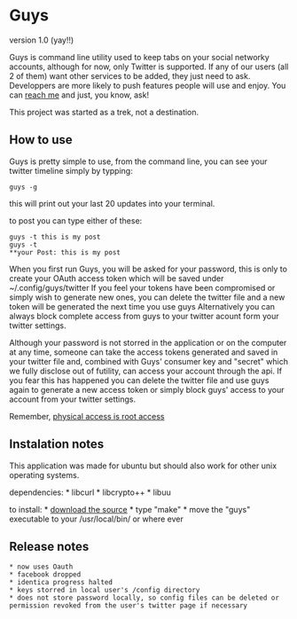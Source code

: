 Guys
=========
version 1.0 (yay!!)

Guys is command line utility used to keep tabs on your social networky accounts, although for now, only Twitter is supported. If any of our users (all 2 of them) want other services to be added, they just need to ask.
Developpers are more likely to push features people will use and enjoy.
You can [reach me](http://github.com/ramyD) and just, you know, ask!

This project was started as a trek, not a destination.

How to use
------------
Guys is pretty simple to use, from the command line, you can see your twitter timeline simply by typping:

    guys -g

this will print out your last 20 updates into your terminal.

to post you can type either of these:

    guys -t this is my post
    guys -t
    **your Post: this is my post

When you first run Guys, you will be asked for your password, this is only to create your OAuth access token which will be saved under ~/.config/guys/twitter
If you feel your tokens have been compromised or simply wish to generate new ones, you can delete the twitter file and a new token will be generated the next time you use guys
Alternatively you can always block complete access from guys to your twitter acount form your twitter settings.

Although your password is not storred in the application or on the computer at any time, someone can take the access tokens generated and saved in your twitter file and, combined with Guys' consumer key and "secret" which we fully disclose out of futility, can access your account through the api.
If you fear this has happened you can delete the twitter file and use guys again to generate a new access token or simply block guys' access to your account from your twitter settings.

Remember, [physical access is root access](http://twitter.com/#search?q=twitter%20hijacked)

Instalation notes
------------

This application was made for ubuntu but should also work for other unix operating systems.

dependencies:
	* libcurl
	* libcrypto++
	* libuu 

to install:
	* [download the source](http://github.com/ramyD/guys/archives/master)
	* type "make"
	* move the "guys" executable to your /usr/local/bin/ or where ever


Release notes
------------

	* now uses Oauth
	* facebook dropped
	* identica progress halted
	* keys storred in local user's /config directory
	* does not store password locally, so config files can be deleted or permission revoked from the user's twitter page if necessary


